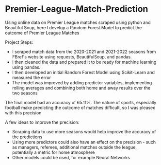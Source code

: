 # Premier-League-Match-Prediction
Using online data on Premier League matches scraped using python and Beautiful Soup, here I develop a Random Forest Model to predict the outcome of Premier League Matches

Project Steps:
- I scraped match data from the 2020-2021 and 2021-2022 seasons from FBref's website using requests, BeautifulSoup, and pandas.
- I then cleaned the data and prepared it to be ready for machine learning using pandas.
- I then developed an initial Random Forest Model using Scikit-Learn and measured the error
- The model was improved by adding predictor variables, implementing rolling averages and combining both home and away results over the two seasons

The final model had an accuracy of 65.11%.
The nature of sports, especially football make predicting the outcome of matches difficult, so I was pleased with this precision

A few ideas to improve the precision:
- Scraping data to use more seasons would help improve the accuracy of the predictions
- Using more predictors could also have an effect on the precision - such as managers, referees, additional matches outside the league, potentially a metric for home atmosphere
- Other models could be used, for example Neural Networks
